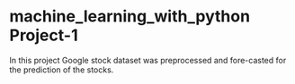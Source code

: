 # machine_learning_with_python Project-1
In this project Google stock dataset was preprocessed and fore-casted for the prediction of the stocks. 
